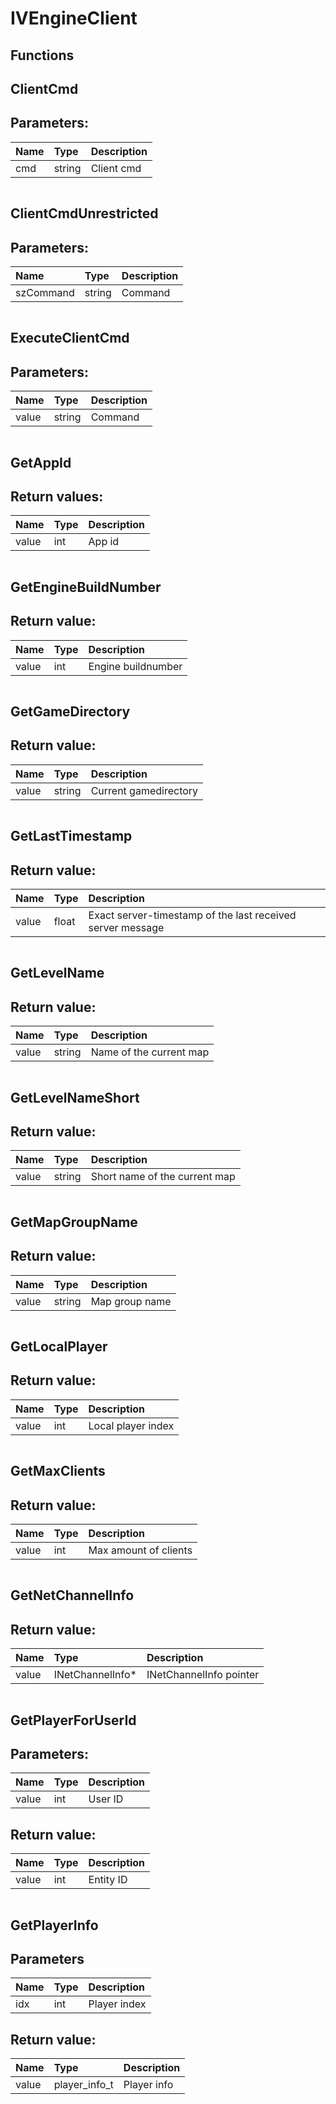 # IVEngineClient

## Functions

## ClientCmd

## Parameters:

| Name | Type | Description |
| :--- | :--- | :--- |
| cmd | string | Client cmd |

```lua

```

## ClientCmdUnrestricted

## Parameters:

| Name | Type | Description |
| :--- | :--- | :--- |
| szCommand | string | Command |

```lua

```

## ExecuteClientCmd

## Parameters:

| Name | Type | Description |
| :--- | :--- | :--- |
| value | string | Command |

```lua

```

## GetAppId

## Return values:

| Name | Type | Description |
| :--- | :--- | :--- |
| value | int | App id|

```lua

```

## GetEngineBuildNumber

## Return value:

| Name | Type | Description |
| :--- | :--- | :--- |
| value | int | Engine buildnumber |

```lua

```

## GetGameDirectory

## Return value:

| Name | Type | Description |
| :--- | :--- | :--- |
| value | string | Current gamedirectory |

```lua

```

## GetLastTimestamp

## Return value:

| Name | Type | Description |
| :--- | :--- | :--- |
| value | float | Exact server-timestamp of the last received server message |

```lua

```

## GetLevelName

## Return value:

| Name | Type | Description |
| :--- | :--- | :--- |
| value | string | Name of the current map |

```lua

```

## GetLevelNameShort

## Return value:

| Name | Type | Description |
| :--- | :--- | :--- |
| value | string | Short name of the current map |

```lua

```

## GetMapGroupName

## Return value:

| Name | Type | Description |
| :--- | :--- | :--- |
| value | string | Map group name |

```lua

```

## GetLocalPlayer

## Return value:

| Name | Type | Description |
| :--- | :--- | :--- |
| value | int | Local player index |

```lua

```

## GetMaxClients

## Return value:

| Name | Type | Description |
| :--- | :--- | :--- |
| value | int | Max amount of clients |

```lua

```

## GetNetChannelInfo

## Return value:

| Name | Type | Description |
| :--- | :--- | :--- |
| value | INetChannelInfo* | INetChannelInfo pointer |

```lua

```

## GetPlayerForUserId

## Parameters:

| Name | Type | Description |
| :--- | :--- | :--- |
| value | int | User ID |

## Return value:

| Name | Type | Description |
| :--- | :--- | :--- |
| value | int | Entity ID |

```lua

```

## GetPlayerInfo

## Parameters

| Name | Type | Description |
| :--- | :--- | :--- |
| idx | int | Player index |

## Return value:

| Name | Type | Description |
| :--- | :--- | :--- |
| value | player_info_t | Player info |

```lua

```